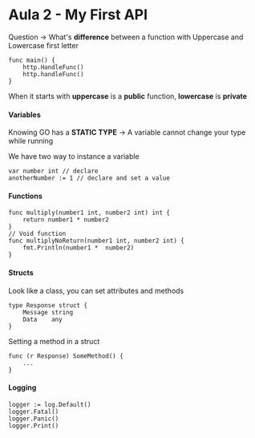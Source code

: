 # Aula 2 - My First API

Question -> What's **difference** between a function with Uppercase and Lowercase first letter

```
func main() {
    http.HandleFunc()
	http.handleFunc()
}
```

When it starts with **uppercase** is a **public** function, **lowercase** is **private**

#### Variables

Knowing GO has a **STATIC TYPE** -> A variable cannot change your type while running

We have two way to instance a variable

```
var number int // declare
anotherNumber := 1 // declare and set a value
```

#### Functions

```
func multiply(number1 int, number2 int) int {
	return number1 * number2
}
// Void function
func multiplyNoReturn(number1 int, number2 int) {
	fmt.Println(number1 *  number2)
}
```

#### Structs

Look like a class, you can set attributes and methods

```
type Response struct {
	Message string
	Data    any
}
```

Setting a method in a struct

```
func (r Response) SomeMethod() {
	...
}
```

#### Logging

```
logger := log.Default()
logger.Fatal()
logger.Panic()
logger.Print()
```
